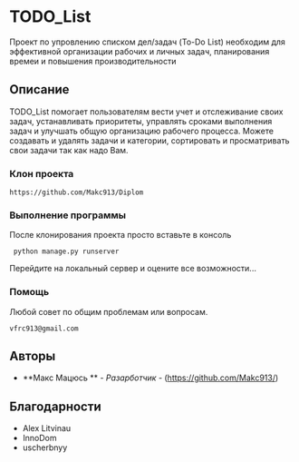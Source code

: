 # TODO_List

Проект по упровлению списком дел/задач (To-Do List) необходим для эффективной организации рабочих и личных задач, планирования времеи и повышения производительности


## Описание

TODO_List помогает пользователям вести учет и отслеживание своих задач, устанавливать приоритеты, управлять сроками выполнения задач и улучшать общую организацию рабочего процесса.
Можете создавать и удалять задачи и категории, сортировать и просматривать свои задачи так как надо Вам. 
### Клон проекта

```
https://github.com/Makc913/Diplom
```

### Выполнение программы

После клонирования проекта просто вставьте в консоль

```
 python manage.py runserver
```

Перейдите на локальный сервер и оцените все возможности...


### Помощь

Любой совет по общим проблемам или вопросам.

```
vfrc913@gmail.com
```


## Авторы

* **Макс Мацюсь ** - *Разарботчик* - (https://github.com/Makc913/)



## Благодарности

* Alex Litvinau
* InnoDom
* uscherbnyy
